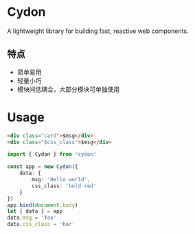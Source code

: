 # Cydon
A lightweight library for building fast, reactive web components.

## 特点
- 简单易用
- 轻量小巧
- 模块间低耦合，大部分模块可单独使用

# Usage
```html
<div class="card">$msg</div>
<div class="$css_class">$msg</div>
```

```ts
import { Cydon } from 'cydon'

const app = new Cydon({
	data: {
		msg: 'Hello world',
		css_class: 'bold red'
	}
})
app.bind(document.body)
let { data } = app
data.msg = 'foo'
data.css_class = 'bar'
```
